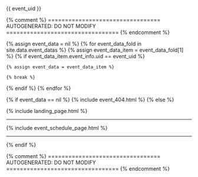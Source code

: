 {{ event_uid }}

{% comment %}
================================= AUTOGENERATED: DO NOT MODIFY =================================
{% endcomment %}

{% assign event_data = nil %}
{% for event_data_fold in site.data.event_datas %}
  {% assign event_data_item = event_data_fold[1] %}
  {% if event_data_item.event_info.uid == event_uid %}

    {% assign event_data = event_data_item %}
    
    {% break %}
  {% endif %}
{% endfor %}

{% if event_data == nil %}
  {% include event_404.html %}
{% else %}

{% include landing_page.html %}

<hr>

{% include event_schedule_page.html %}

<hr>

{% endif %}

{% comment %}
================================= AUTOGENERATED: DO NOT MODIFY =================================
{% endcomment %}